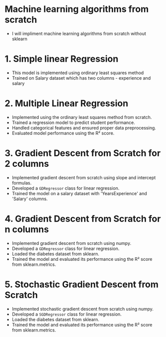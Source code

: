 # Machine learning algorithms from scratch
- I will impliment machine learning algorithms from scratch without sklearn

# 1. Simple linear Regression
- This model is implemented using ordinary least squares method
- Trained on Salary dataset which has two columns - experience and salary

# 2. Multiple Linear Regression
- Implemented using the ordinary least squares method from scratch.
- Trained a regression model to predict student performance.
- Handled categorical features and ensured proper data preprocessing.
- Evaluated model performance using the R² score.

# 3. Gradient Descent from Scratch for 2 columns 

- Implemented gradient descent from scratch using slope and intercept formulas.
- Developed a `GDRegressor` class for linear regression.
- Trained the model on a salary dataset with 'YearsExperience' and 'Salary' columns.

# 4. Gradient Descent from Scratch for n columns
- Implemented gradient descent from scratch using numpy.
- Developed a `GDRegressor` class for linear regression.
- Loaded the diabetes dataset from sklearn.
- Trained the model and evaluated its performance using the R² score from sklearn.metrics.

# 5. Stochastic Gradient Descent from Scratch
- Implemented stochastic gradient descent from scratch using numpy.
- Developed a `SGDRegressor` class for linear regression.
- Loaded the diabetes dataset from sklearn.
- Trained the model and evaluated its performance using the R² score from sklearn.metrics.
